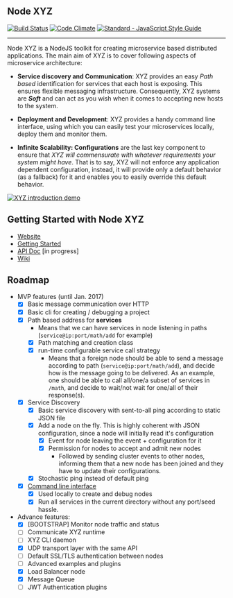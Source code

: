 
## Node XYZ

[![Build Status](https://travis-ci.org/node-xyz/xyz-core.svg?branch=master)](https://travis-ci.org/node-xyz/xyz-core)
[![Code Climate](https://codeclimate.com/github/node-xyz/xyz-core/badges/gpa.svg)](https://codeclimate.com/github/node-xyz/xyz-core)
[![Standard - JavaScript Style Guide](https://img.shields.io/badge/code_style-standard-brightgreen.svg)](http://standardjs.com/)

---

Node XYZ is a NodeJS toolkit for creating microservice based distributed applications. The main aim of XYZ is to cover following aspects of microservice architecture:

  - **Service discovery and Communication**:
    XYZ provides an easy *Path based* identification for services that each host is exposing. This ensures flexible messaging infrastructure. Consequently, XYZ systems are ***Soft*** and can act as you wish when it comes to accepting new hosts to the system.

  - **Deployment and Development**:
    XYZ provides a handy command line interface, using which you can easily test your microservices locally, deploy them and monitor them.

  - **Infinite Scalability: Configurations** are the last key component to ensure that *XYZ will commensurate with whatever requirements your system might have*. That is to say, XYZ will not enforce any application dependent configuration, instead, it will provide only a default behavior (as a fallback) for it and enables you to easily override this default behavior.

[![XYZ introduction demo](https://img.youtube.com/vi/tFBvnUHnmAk/0.jpg)](https://www.youtube.com/watch?v=tFBvnUHnmAk)

## Getting Started with Node XYZ

- [Website](https://node-xyz.github.io)
- [Getting Started](https://node-xyz.github.io/documentations)
- [API Doc](https://node-xyz.github.io/apidoc) [in progress]
- [Wiki](https://github.com/node-xyz/xyz-core/wiki)

## Roadmap

- MVP features (until Jan. 2017)
  - [x] Basic message communication over HTTP
  - [x] Basic cli for creating / debugging a project
  - [x] Path based address for **services**
    - Means that we can have services in node listening in paths (`service@ip:port/math/add` for example)
    - [x] Path matching and creation class
    - [x] run-time configurable service call strategy
      - Means that a foreign node should be able to send a message according to path (`service@ip:port/math/add`), and decide how is the message going to be delivered. As an example, one should be able to call all/one/a subset of services in `/math`, and decide to wait/not wait for one/all of their response(s).
  - [x] Service Discovery
    - [x] Basic service discovery with sent-to-all ping according to static JSON file  
    - [x] Add a node on the fly. This is highly coherent with JSON configuration, since a node will initially read it's configuration
      - [x] Event for node leaving the event + configuration for it
      - [x] Permission for nodes to accept and admit new nodes
        - Followed by sending cluster events to other nodes, informing them that a new node has been joined and they have to update their configurations.
    - [x] Stochastic ping instead of default ping

  - [x] [Command line interface](https://github.com/node-xyz/xyz-cli)
    - [x] Used locally to create and debug nodes
    - [x] Run all services in the current directory without any port/seed hassle.

- Advance features:
  - [x] [BOOTSTRAP] Monitor node traffic and status
  - [ ] Communicate XYZ runtime
  - [ ] XYZ CLI daemon
  - [x] UDP transport layer with the same API
  - [ ] Default SSL/TLS authentication between nodes
  - [ ] Advanced examples and plugins
  - [x] Load Balancer node
  - [x] Message Queue
  - [ ] JWT Authentication plugins
